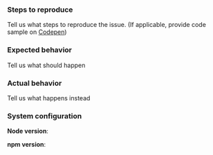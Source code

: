 ### Steps to reproduce
Tell us what steps to reproduce the issue. (If applicable, provide code sample on [Codepen](https://codepen.io/))

### Expected behavior
Tell us what should happen

### Actual behavior
Tell us what happens instead

### System configuration
**Node version**:

**npm version**:
